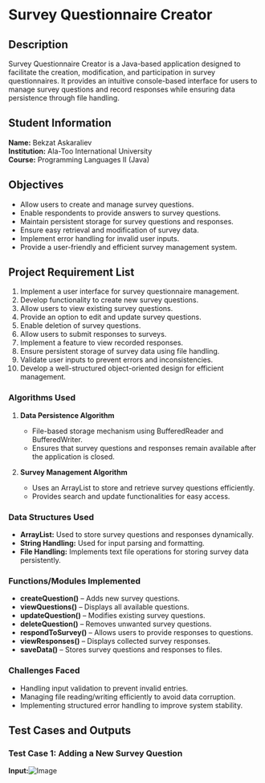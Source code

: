 # Survey Questionnaire Creator

## Description
Survey Questionnaire Creator is a Java-based application designed to facilitate the creation, modification, and participation in survey questionnaires. It provides an intuitive console-based interface for users to manage survey questions and record responses while ensuring data persistence through file handling.

## Student Information
**Name:** Bekzat Askaraliev  
**Institution:** Ala-Too International University  
**Course:** Programming Languages II (Java)

## Objectives
- Allow users to create and manage survey questions.
- Enable respondents to provide answers to survey questions.
- Maintain persistent storage for survey questions and responses.
- Ensure easy retrieval and modification of survey data.
- Implement error handling for invalid user inputs.
- Provide a user-friendly and efficient survey management system.
## Project Requirement List
1. Implement a user interface for survey questionnaire management.
2. Develop functionality to create new survey questions.
3. Allow users to view existing survey questions.
4. Provide an option to edit and update survey questions.
5. Enable deletion of survey questions.
6. Allow users to submit responses to surveys.
7. Implement a feature to view recorded responses.
8. Ensure persistent storage of survey data using file handling.
9. Validate user inputs to prevent errors and inconsistencies.
10. Develop a well-structured object-oriented design for efficient management.
### **Algorithms Used**
1. **Data Persistence Algorithm**
    - File-based storage mechanism using BufferedReader and BufferedWriter.
    - Ensures that survey questions and responses remain available after the application is closed.

2. **Survey Management Algorithm**
    - Uses an ArrayList to store and retrieve survey questions efficiently.
    - Provides search and update functionalities for easy access.

### **Data Structures Used**
- **ArrayList:** Used to store survey questions and responses dynamically.
- **String Handling:** Used for input parsing and formatting.
- **File Handling:** Implements text file operations for storing survey data persistently.

### **Functions/Modules Implemented**
- **createQuestion()** – Adds new survey questions.
- **viewQuestions()** – Displays all available questions.
- **updateQuestion()** – Modifies existing survey questions.
- **deleteQuestion()** – Removes unwanted survey questions.
- **respondToSurvey()** – Allows users to provide responses to questions.
- **viewResponses()** – Displays collected survey responses.
- **saveData()** – Stores survey questions and responses to files.

### **Challenges Faced**
- Handling input validation to prevent invalid entries.
- Managing file reading/writing efficiently to avoid data corruption.
- Implementing structured error handling to improve system stability.
## Test Cases and Outputs
### **Test Case 1: Adding a New Survey Question**
**Input:**![Image](https://github.com/user-attachments/assets/656f4122-9071-410b-9a51-b081dbffdddd)
